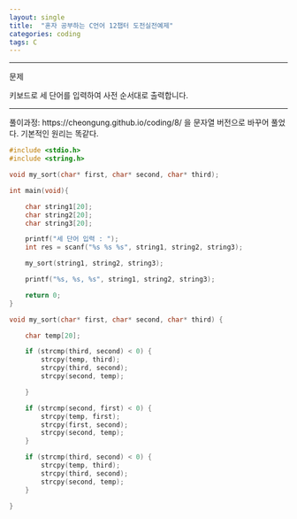 ```yaml
---
layout: single
title:  "혼자 공부하는 C언어 12챕터 도전실전예제"
categories: coding
tags: C
---
```


<hr/>
문제

키보드로 세 단어를 입력하여 사전 순서대로 출력합니다.


<hr/>
 풀이과정: https://cheongung.github.io/coding/8/ 을 문자열 버전으로 바꾸어 풀었다.
 기본적인 원리는 똑같다.

```c
#include <stdio.h>
#include <string.h>

void my_sort(char* first, char* second, char* third);

int main(void){

	char string1[20];
	char string2[20];
	char string3[20];

	printf("세 단어 입력 : ");
	int res = scanf("%s %s %s", string1, string2, string3);

	my_sort(string1, string2, string3);

	printf("%s, %s, %s", string1, string2, string3);

	return 0;
}

void my_sort(char* first, char* second, char* third) {

	char temp[20];

	if (strcmp(third, second) < 0) {
		strcpy(temp, third);
		strcpy(third, second);
		strcpy(second, temp);

	}

	if (strcmp(second, first) < 0) {
		strcpy(temp, first);
		strcpy(first, second);
		strcpy(second, temp);
	}

	if (strcmp(third, second) < 0) {
		strcpy(temp, third);
		strcpy(third, second);
		strcpy(second, temp);
	}

}
```

